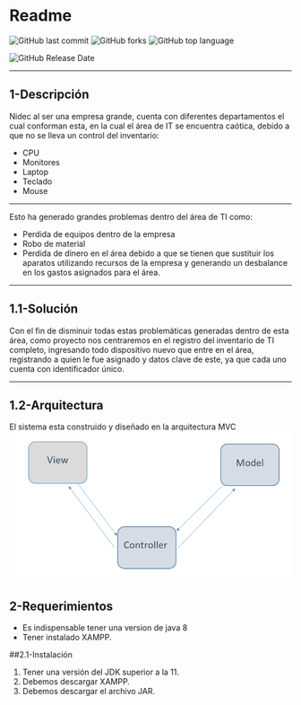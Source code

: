 # Readme
![GitHub last commit](https://img.shields.io/github/last-commit/Alane-Tc/Loteria-Mexicana?style=for-the-badge) ![GitHub forks](https://img.shields.io/github/forks/Alane-Tc/Loteria-Mexicana?style=for-the-badge) ![GitHub top language](https://img.shields.io/github/languages/top/Alane-Tc/Loteria-Mexicana?style=for-the-badge) 

![GitHub Release Date](https://img.shields.io/github/release-date/Alane-Tc/Loteria-Mexicana?style=for-the-badge)

------------
## 1-Descripción
Nidec al ser una empresa grande, cuenta con diferentes departamentos el cual conforman esta, en la cual el área de IT se encuentra caótica, debido a que no se lleva un control del inventario:
- CPU
- Monitores 
- Laptop 
- Teclado 
- Mouse 

------------


Esto ha generado grandes problemas dentro del área de TI como:
- Perdida de equipos dentro de la empresa  
- Robo de material  
- Perdida de dinero en el área debido a que se tienen que sustituir los aparatos utilizando recursos de la empresa y generando un desbalance en los gastos asignados para el área.  


------------


## 1.1-Solución
Con el fin de disminuir todas estas problemáticas generadas dentro de esta área, como proyecto nos centraremos en el registro del inventario de TI completo, ingresando todo dispositivo nuevo que entre en el área, registrando a quien le fue asignado y datos clave de este, ya que cada uno cuenta con identificador único.

------------


## 1.2-Arquitectura
El sistema esta construido y diseñado en la arquitectura MVC
![](https://github.com/Alane-Tc/Inventario_nidec/blob/main/ss/Arquitectura.png?raw=true)

## 2-Requerimientos
- Es indispensable tener una version de java 8
- Tener instalado XAMPP.

##2.1-Instalación
1. Tener una versión del JDK superior a la 11.
2. Debemos descargar XAMPP. 
3. Debemos descargar el archivo JAR. 

